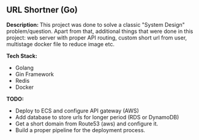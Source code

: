 ## URL Shortner (Go)

<b>Description: </b> This project was done to solve a classic "System Design" problem/question. Apart from that, additional things that were done in this project: 
web server with proper API routing, custom short url from user, multistage docker file to reduce image etc.

<b>Tech Stack:</b> 
<ul> <li> Golang </li>
<li> Gin Framework</li>
<li>  Redis </li> 
<li>  Docker </li> 
</ul>


<b>TODO: </b>
  - Deploy to ECS and configure API gateway (AWS)
  - Add database to store urls for longer period (RDS or DynamoDB)
  - Get a short domain from Route53 (aws) and configure it.
  - Build a proper pipeline for the deployment process. 

